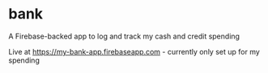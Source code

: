# bank
A Firebase-backed app to log and track my cash and credit spending

Live at https://my-bank-app.firebaseapp.com - currently only set up for my spending
